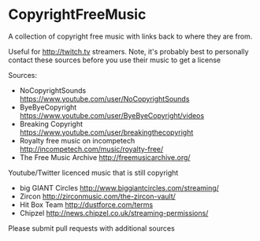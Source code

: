 CopyrightFreeMusic
==================

A collection of copyright free music with links back to where they are from. 

Useful for http://twitch.tv streamers. Note, it's probably best to personally
contact these sources before you use their music to get a license

Sources:

* NoCopyrightSounds https://www.youtube.com/user/NoCopyrightSounds
* ByeByeCopyright https://www.youtube.com/user/ByeByeCopyright/videos
* Breaking Copyright https://www.youtube.com/user/breakingthecopyright
* Royalty free music on incompetech http://incompetech.com/music/royalty-free/
* The Free Music Archive http://freemusicarchive.org/

Youtube/Twitter licenced music that is still copyright

* big GIANT Circles http://www.biggiantcircles.com/streaming/
* Zircon http://zirconmusic.com/the-zircon-vault/
* Hit Box Team http://dustforce.com/terms
* Chipzel http://news.chipzel.co.uk/streaming-permissions/


Please submit pull requests with additional sources
